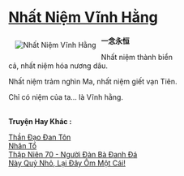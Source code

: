 <a href="https://utruyen.com/nhat-niem-vinh-hang/13428/" title="Nhất Niệm Vĩnh Hằng"><h1>Nhất Niệm Vĩnh Hằng</h1></a><div style="display:table"><img align="right" style="float: left; padding: 10px;" src="https://utruyen.com/images/story/200x260/nhat-niem-vinh-hang.jpg" alt="Nhất Niệm Vĩnh Hằng"><b>一念永恒<p></p></b><p></p>Nhất niệm thành biển cả, nhất niệm hóa nương dâu.<p></p>Nhất niệm trảm nghìn Ma, nhất niệm giết vạn Tiên.<p></p>Chỉ có niệm của ta... là Vĩnh hằng.</div><p><br><b>Truyện Hay Khác :</b></p><a href="https://utruyen.com/than-dao-dan-ton/17478/" alt="Thần Đạo Đan Tôn">Thần Đạo Đan Tôn</a><br/><a href="https://www.flickr.com/photos/184340401@N07/48793098453/" alt="Nhân Tổ">Nhân Tổ</a><br/><a href="https://www.wattpad.com/story/202637014-th%E1%BA%ADp-ni%C3%AAn-70-ng%C6%B0%E1%BB%9Di-%C4%91%C3%A0n-b%C3%A0-%C4%91anh-%C4%91%C3%A1" alt="Thập Niên 70 - Người Đàn Bà Đanh Đá">Thập Niên 70 - Người Đàn Bà Đanh Đá</a><br/><a href="https://github.com/quanluxury/ngontinhhot/tree/master/truyenhay/18882/" alt="Này Quỷ Nhỏ, Lại Đây Ôm Một Cái!">Này Quỷ Nhỏ, Lại Đây Ôm Một Cái!</a><br/>